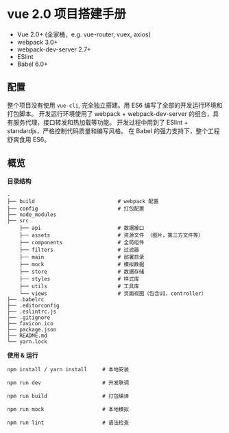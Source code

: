 # vue 2.0 项目搭建手册

- Vue 2.0+ (全家桶，e.g. vue-router, vuex, axios)
- webpack 3.0+
- webpack-dev-server 2.7+
- ESlint
- Babel 6.0+

## 配置

整个项目没有使用 `vue-cli`, 完全独立搭建。用 ES6 编写了全部的开发运行环境和打包脚本。
开发运行环境使用了 webpack + webpack-dev-server 的组合，具有服务代理，接口转发和热加载等功能。
开发过程中用到了 ESlint + standardjs，严格控制代码质量和编写风格。
在 Babel 的强力支持下，整个工程舒爽食用 ES6。

## 概览

**目录结构**

    .
    ├── build                           # webpack 配置
    ├── config                          # 打包配置
    ├── node_modules
    ├── src
        ├── api                         # 数据接口
        ├── assets                      # 资源文件 （图片，第三方文件等）
        ├── components                  # 全局组件
        ├── filters                     # 过滤器
        ├── main                        # 部署目录
        ├── mock                        # 模拟数据
        ├── store                       # 数据存储
        ├── styles                      # 样式库
        ├── utils                       # 工具库
        └── views                       # 页面视图（包含UI，controller）
    ├── .babelrc
    ├── .editorconfig
    ├── .eslintrc.js
    ├── .gitignore
    ├── favicon.ico
    ├── package.json
    ├── README.md
    └── yarn.lock

**使用 & 运行**

    npm install / yarn install     # 本地安装

    npm run dev                    # 开发联调

    npm run build                  # 打包编译

    npm run mock                   # 本地模拟

    npm run lint                   # 语法检查
